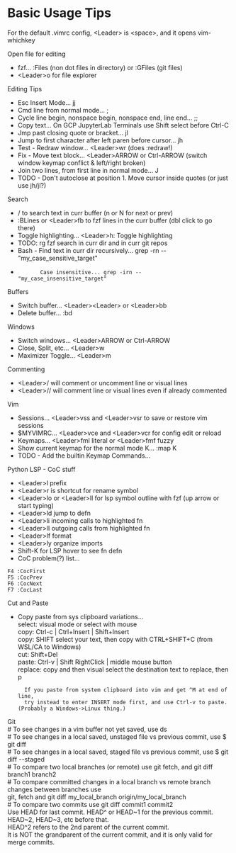# Basic Usage Tips

For the default .vimrc config, \<Leader\> is \<space\>, and it opens vim-whichkey

Open file for editing
* fzf... :Files (non dot files in directory) or :GFiles (git files)
* \<Leader\>o for file explorer

Editing Tips
* Esc Insert Mode... jj
* Cmd line from normal mode... ;
* Cycle line begin, nonspace begin, nonspace end, line end... ;;
* Copy text... On GCP JupyterLab Terminals use Shift select before Ctrl-C
* Jmp past closing quote or bracket... jl
* Jump to first character after left paren before cursor... jh
* Test - Redraw window... \<Leader\>wr (does :redraw!)
* Fix - Move text block... \<Leader\>ARROW or Ctrl-ARROW (switch window keymap conflict & left/right broken)
* Join two lines, from first line in normal mode... J
* TODO - Don't autoclose at position 1. Move cursor inside quotes (or just use jh/jl?)

Search
* / to search text in curr buffer (n or N for next or prev)
* :BLines or \<Leader\>fb to fzf lines in the curr buffer (dbl click to go there)
* Toggle highlighting... \<Leader\>h: Toggle highlighting
* TODO: rg fzf search in curr dir and in curr git repos 
* Bash - Find text in curr dir recursively... grep -rn -- "my_case_sensitive_target"
*            Case insensitive... grep -irn -- "my_case_insensitive_target"

Buffers
* Switch buffer... \<Leader\>\<Leader\> or \<Leader\>bb
* Delete buffer... :bd

Windows
* Switch windows... \<Leader\>ARROW or Ctrl-ARROW
* Close, Split, etc... \<Leader\>w
* Maximizer Toggle... \<Leader\>m

Commenting
* \<Leader\>/ will comment or uncomment line or visual lines
* \<Leader\>// will comment line or visual lines even if already commented

Vim
* Sessions... \<Leader\>vss and \<Leader\>vsr to save or restore vim sessions
* $MYVIMRC... \<Leader\>vce and \<Leader\>vcr for config edit or reload
* Keymaps... \<Leader\>fml literal or \<Leader\>fmf fuzzy
* Show current keymap for the normal mode K... :map K
* TODO - Add the builtin Keymap Commands...

Python LSP - CoC stuff
* \<Leader\>l prefix
* \<Leader\>r is shortcut for rename symbol
* \<Leader\>lo or \<Leader\>ll for lsp symbol outline with fzf (up arrow or start typing)
* \<Leader\>ld jump to defn
* \<Leader\>li incoming calls to highlighted fn 
* \<Leader\>lI outgoing calls from highlighted fn 
* \<Leader\>lf format
* \<Leader\>ly organize imports
* Shift-K for LSP hover to see fn defn
* CoC problem(?) list...
```
F4 :CocFirst
F5 :CocPrev
F6 :CocNext
F7 :CocLast
```

Cut and Paste                                                                                                                  
* Copy paste from sys clipboard variations...                                                                          
        select: visual mode or select with mouse                                                                       
        copy:   Ctrl-c | Ctrl+Insert | Shift+Insert                                                                    
        copy:   SHIFT select your text, then copy with CTRL+SHIFT+C (from WSL/CA to Windows)                           
        cut: Shift+Del                                                                                                 
        paste:  Ctrl-v | Shift RightClick | middle mouse button                                                        
        replace: copy and then visual select the destination text to replace, then p                                   
                                                                                                                       
        If you paste from system clipboard into vim and get ^M at end of line,                                         
        try instead to enter INSERT mode first, and use Ctrl-v to paste. (Probably a Windows->Linux thing.)            


Git                                                                                                                    
    # To see changes in a vim buffer not yet saved, use <Leader>ds                                                     
    # To see changes in a local saved, unstaged file vs previous commit, use $ git diff                                
    # To see changes in a local saved, staged file vs previous commit, use $ git diff --staged                         
    # To compare two local branches (or remote) use git fetch, and git diff branch1 branch2                            
    # To compare committed changes in a local branch vs remote branch changes between branches use                     
      git, fetch and git diff my_local_branch origin/my_local_branch                                                   
    # To compare two commits use git diff commit1 commit2                                                              
      Use HEAD for last commit. HEAD^ or HEAD~1 for the previous commit.                                               
      HEAD~2, HEAD~3, etc before that.                                                                                 
      HEAD^2 refers to the 2nd parent of the current commit.                                                           
             It is NOT the grandparent of the current commit, and it is only valid for merge commits.                  

